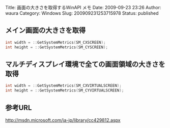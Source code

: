 Title: 画面の大きさを取得するWinAPI メモ
Date: 2009-09-23 23:26
Author: waura
Category: Windows
Slug: 200909231253715978
Status: published

## メイン画面の大きさを取得

```cpp
int width = ::GetSystemMetrics(SM_CXSCREEN);
int height = ::GetSystemMetrics(SM_CYSCREEN);
```

## マルチディスプレイ環境で全ての画面領域の大きさを取得

```cpp
int width = ::GetSystemMetrics(SM_CXVIRTUALSCREEN);
int height = ::GetSystemMetrics(SM_CYVIRTUALSCREEN);
```

## 参考URL

<http://msdn.microsoft.com/ja-jp/library/cc429812.aspx>
